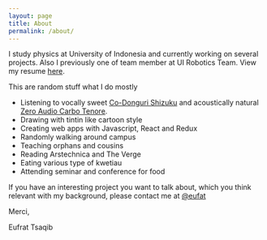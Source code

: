 ```yaml
---
layout: page
title: About
permalink: /about/
---
```


I study physics at University of Indonesia and currently working on several projects. Also I previously one of team member at UI Robotics Team. View my resume [here](/docs/resume.pdf).

This are random stuff what I do mostly

-   Listening to vocally sweet [Co-Donguri Shizuku](https://www.youtube.com/watch?v=qryPHGGMCfU) and acoustically natural [Zero Audio Carbo Tenore](https://www.theverge.com/2016/8/29/12688698/zero-audio-carbo-tenore-best-earphones-review).
-   Drawing with tintin like cartoon style
-   Creating web apps with Javascript, React and Redux
-   Randomly walking around campus
-   Teaching orphans and cousins
-   Reading Arstechnica and The Verge
-   Eating various type of kwetiau
-   Attending seminar and conference for food

If you have an interesting project you want to talk about, which you think relevant with my background, please contact me at [@eufat](https://www.twitter.com/eufat)

Merci,

Eufrat Tsaqib
